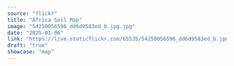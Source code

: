 ```yaml
---
source: "flickr"
title: "Africa Soil Map"
image: "54250056596_dd6d9583ed_b.jpg.jpg"
date: "2025-01-06"
link: "https://live.staticflickr.com/65535/54250056596_dd6d9583ed_b.jpg"
draft: "true"
showcase: "map"
---
```

